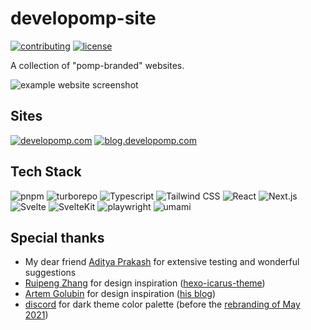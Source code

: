 # developomp-site

[![contributing](https://img.shields.io/badge/contributing-yellow?style=for-the-badge)](./CONTRIBUTING.md)
[![license](https://img.shields.io/github/license/developomp/developomp-site?style=for-the-badge&color=yellow)](./LICENSE)

A collection of "pomp-branded" websites.

![example website screenshot](./.github/img/developomp-site.avif)

## Sites

[![developomp.com](https://img.shields.io/badge/developomp.com-gray?style=for-the-badge)](https://developomp.com)
[![blog.developomp.com](https://img.shields.io/badge/blog.developomp.com-gray?style=for-the-badge)](https://blog.developomp.com)

## Tech Stack

![pnpm](https://img.shields.io/badge/pnpm-222?style=for-the-badge&logo=pnpm)
![turborepo](https://img.shields.io/badge/turborepo-222?style=for-the-badge&logo=turborepo)
![Typescript](https://img.shields.io/badge/typescript-222?style=for-the-badge&logo=typescript)
![Tailwind CSS](https://img.shields.io/badge/tailwind_css-222?style=for-the-badge&logo=tailwindcss)
![React](https://img.shields.io/badge/react-222?style=for-the-badge&logo=react)
![Next.js](https://img.shields.io/badge/next.js-222?style=for-the-badge&logo=nextdotjs)
![Svelte](https://img.shields.io/badge/svelte-222?style=for-the-badge&logo=svelte)
![SvelteKit](https://img.shields.io/badge/sveltekit-222?style=for-the-badge&logo=svelte)
![playwright](https://img.shields.io/badge/playwright-222?style=for-the-badge)
![umami](https://img.shields.io/badge/umami-222?style=for-the-badge&logo=umami)

## Special thanks

- My dear friend [Aditya Prakash](https://github.com/AdityaPrakash-26) for extensive testing and wonderful suggestions
- [Ruipeng Zhang](https://github.com/ppoffice) for design inspiration ([hexo-icarus-theme](https://github.com/ppoffice/hexo-theme-icarus))
- [Artem Golubin](https://github.com/rushter) for design inspiration ([his blog](https://rushter.com/blog))
- [discord](http://discord.com) for dark theme color palette (before the [rebranding of May 2021](https://blog.discord.com/how-were-making-discord-more-welcoming-for-everyone-ee152f198c60))
